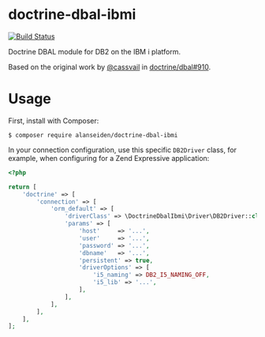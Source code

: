 # doctrine-dbal-ibmi

[![Build Status](http://idevusr016.idevcloud.com:9090/buildStatus/icon?job=doctrine-dbal-ibmi)](http://idevusr016.idevcloud.com:9090/job/doctrine-dbal-ibmi)

Doctrine DBAL module for DB2 on the IBM i platform.

Based on the original work by [@cassvail](https://github.com/cassvail) in [doctrine/dbal#910](https://github.com/doctrine/dbal/pull/910).

# Usage

First, install with Composer:

```
$ composer require alanseiden/doctrine-dbal-ibmi
```

In your connection configuration, use this specific `DB2Driver` class, for
example, when configuring for a Zend Expressive application:

```php
<?php

return [
    'doctrine' => [
        'connection' => [
            'orm_default' => [
                'driverClass' => \DoctrineDbalIbmi\Driver\DB2Driver::class,
                'params' => [
                    'host'     => '...',
                    'user'     => '...',
                    'password' => '...',
                    'dbname'   => '...',
                    'persistent' => true,
                    'driverOptions' => [
                        'i5_naming' => DB2_I5_NAMING_OFF,
                        'i5_lib' => '...',
                    ],
                ],
            ],
        ],
    ],
];
```
